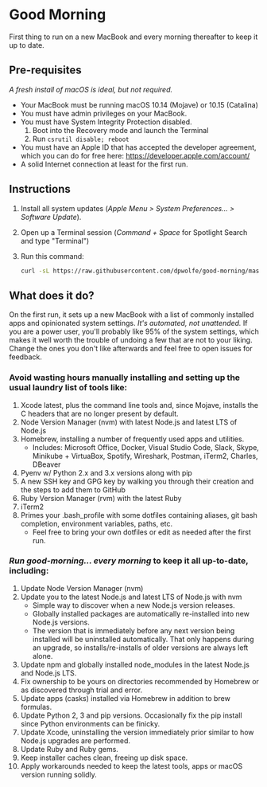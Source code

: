 # Good Morning

First thing to run on a new MacBook and every morning thereafter to keep it up to date.

## Pre-requisites

_A fresh install of macOS is ideal, but not required._

- Your MacBook must be running macOS 10.14 (Mojave) or 10.15 (Catalina)
- You must have admin privileges on your MacBook.
- You must have System Integrity Protection disabled.
   1. Boot into the Recovery mode and launch the Terminal
   2. Run `csrutil disable; reboot`
- You must have an Apple ID that has accepted the developer agreement, which you can do
   for free here: <https://developer.apple.com/account/>
- A solid Internet connection at least for the first run.

## Instructions

1. Install all system updates (_Apple Menu > System Preferences... > Software Update_).
2. Open up a Terminal session (_Command + Space_ for Spotlight Search and type "Terminal")
3. Run this command:

   ```sh
   curl -sL https://raw.githubusercontent.com/dpwolfe/good-morning/master/good-morning.sh | sh
   ```

## What does it do?

On the first run, it sets up a new MacBook with a list of commonly installed apps and
opinionated system settings. _It's automated, not unattended._ If you are a power user,
you'll probably like 95% of the system settings, which makes it well worth the trouble
of undoing a few that are not to your liking. Change the ones you don't like afterwards
and feel free to open issues for feedback.

### Avoid wasting hours manually installing and setting up the usual laundry list of tools like:

1. Xcode latest, plus the command line tools and, since Mojave, installs the C headers
   that are no longer present by default.
2. Node Version Manager (nvm) with latest Node.js and latest LTS of Node.js
3. Homebrew, installing a number of frequently used apps and utilities.
   - Includes: Microsoft Office, Docker, Visual Studio Code, Slack, Skype, Minikube + VirtuaBox,
     Spotify, Wireshark, Postman, iTerm2, Charles, DBeaver
4. Pyenv w/ Python 2.x and 3.x versions along with pip
5. A new SSH key and GPG key by walking you through their creation and the steps to add
   them to GitHub
6. Ruby Version Manager (rvm) with the latest Ruby
7. iTerm2
8. Primes your .bash_profile with some dotfiles containing aliases, git bash completion,
   environment variables, paths, etc.
   - Feel free to bring your own dotfiles or edit as needed after the first run.

### _Run good-morning... every morning_ to keep it all up-to-date, including:

1. Update Node Version Manager (nvm)
2. Update you to the latest Node.js and latest LTS of Node.js with nvm
   - Simple way to discover when a new Node.js version releases.
   - Globally installed packages are automatically re-installed into new Node.js versions.
   - The version that is immediately before any next version being installed will be uninstalled automatically.
     That only happens during an upgrade, so installs/re-installs of older versions are always left alone.
3. Update npm and globally installed node_modules in the latest Node.js and Node.js LTS.
4. Fix ownership to be yours on directories recommended by Homebrew or as discovered through trial and error.
5. Update apps (casks) installed via Homebrew in addition to brew formulas.
6. Update Python 2, 3 and pip versions. Occasionally fix the pip install since Python environments can be finicky.
7. Update Xcode, uninstalling the version immediately prior similar to how Node.js upgrades are performed.
8. Update Ruby and Ruby gems.
9. Keep installer caches clean, freeing up disk space.
10. Apply workarounds needed to keep the latest tools, apps or macOS version running solidly.
